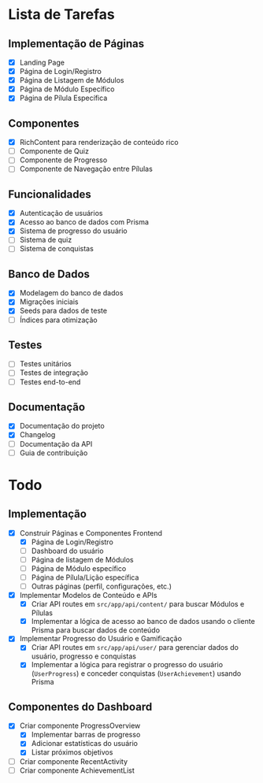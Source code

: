 # Lista de Tarefas

## Implementação de Páginas
- [x] Landing Page
- [x] Página de Login/Registro
- [x] Página de Listagem de Módulos
- [x] Página de Módulo Específico
- [x] Página de Pílula Específica

## Componentes
- [x] RichContent para renderização de conteúdo rico
- [ ] Componente de Quiz
- [ ] Componente de Progresso
- [ ] Componente de Navegação entre Pílulas

## Funcionalidades
- [x] Autenticação de usuários
- [x] Acesso ao banco de dados com Prisma
- [x] Sistema de progresso do usuário
- [ ] Sistema de quiz
- [ ] Sistema de conquistas

## Banco de Dados
- [x] Modelagem do banco de dados
- [x] Migrações iniciais
- [x] Seeds para dados de teste
- [ ] Índices para otimização

## Testes
- [ ] Testes unitários
- [ ] Testes de integração
- [ ] Testes end-to-end

## Documentação
- [x] Documentação do projeto
- [x] Changelog
- [ ] Documentação da API
- [ ] Guia de contribuição

# Todo

## Implementação
- [x] Construir Páginas e Componentes Frontend
  - [x] Página de Login/Registro
  - [ ] Dashboard do usuário
  - [ ] Página de listagem de Módulos
  - [ ] Página de Módulo específico
  - [ ] Página de Pílula/Lição específica
  - [ ] Outras páginas (perfil, configurações, etc.)
- [x] Implementar Modelos de Conteúdo e APIs
  - [x] Criar API routes em `src/app/api/content/` para buscar Módulos e Pílulas
  - [x] Implementar a lógica de acesso ao banco de dados usando o cliente Prisma para buscar dados de conteúdo 
- [x] Implementar Progresso do Usuário e Gamificação
  - [x] Criar API routes em `src/app/api/user/` para gerenciar dados do usuário, progresso e conquistas
  - [x] Implementar a lógica para registrar o progresso do usuário (`UserProgress`) e conceder conquistas (`UserAchievement`) usando Prisma 

## Componentes do Dashboard
- [x] Criar componente ProgressOverview
  - [x] Implementar barras de progresso
  - [x] Adicionar estatísticas do usuário
  - [x] Listar próximos objetivos
- [ ] Criar componente RecentActivity
- [ ] Criar componente AchievementList 